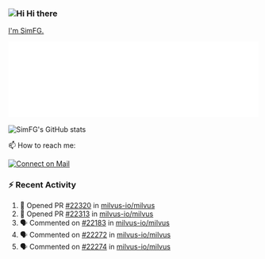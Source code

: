 ### <img src='https://qpluspicture.oss-cn-beijing.aliyuncs.com/6LjjQA/Hi.gif' alt='Hi' width="24"/> Hi there

[I'm SimFG.](https://simfg.github.io/)

![Metrics 👋](/metrics.plugin.followup.user.svg)

![SimFG's GitHub stats](https://github-readme-stats.vercel.app/api?username=SimFG&show_icons=true&theme=radical&count_private=true)

📫 How to reach me:

[![Connect on Mail](https://img.shields.io/badge/Ask%20me-anything-1abc9c.svg)](mailto:1142838399@qq.com)

### :zap: Recent Activity

<!--START_SECTION:activity-->
1. 💪 Opened PR [#22320](https://github.com/milvus-io/milvus/pull/22320) in [milvus-io/milvus](https://github.com/milvus-io/milvus)
2. 💪 Opened PR [#22313](https://github.com/milvus-io/milvus/pull/22313) in [milvus-io/milvus](https://github.com/milvus-io/milvus)
3. 🗣 Commented on [#22183](https://github.com/milvus-io/milvus/issues/22183) in [milvus-io/milvus](https://github.com/milvus-io/milvus)
4. 🗣 Commented on [#22272](https://github.com/milvus-io/milvus/issues/22272) in [milvus-io/milvus](https://github.com/milvus-io/milvus)
5. 🗣 Commented on [#22274](https://github.com/milvus-io/milvus/issues/22274) in [milvus-io/milvus](https://github.com/milvus-io/milvus)
<!--END_SECTION:activity-->

